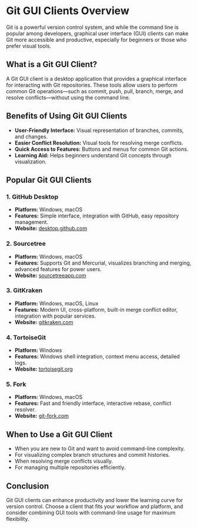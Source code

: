 # Git GUI Clients Overview

Git is a powerful version control system, and while the command line is popular among developers, graphical user interface (GUI) clients can make Git more accessible and productive, especially for beginners or those who prefer visual tools.

## What is a Git GUI Client?

A Git GUI client is a desktop application that provides a graphical interface for interacting with Git repositories. These tools allow users to perform common Git operations—such as commit, push, pull, branch, merge, and resolve conflicts—without using the command line.

## Benefits of Using Git GUI Clients

- **User-Friendly Interface:** Visual representation of branches, commits, and changes.
- **Easier Conflict Resolution:** Visual tools for resolving merge conflicts.
- **Quick Access to Features:** Buttons and menus for common Git actions.
- **Learning Aid:** Helps beginners understand Git concepts through visualization.

## Popular Git GUI Clients

### 1. **GitHub Desktop**

- **Platform:** Windows, macOS
- **Features:** Simple interface, integration with GitHub, easy repository management.
- **Website:** [desktop.github.com](https://desktop.github.com/)

### 2. **Sourcetree**

- **Platform:** Windows, macOS
- **Features:** Supports Git and Mercurial, visualizes branching and merging, advanced features for power users.
- **Website:** [sourcetreeapp.com](https://www.sourcetreeapp.com/)

### 3. **GitKraken**

- **Platform:** Windows, macOS, Linux
- **Features:** Modern UI, cross-platform, built-in merge conflict editor, integration with popular services.
- **Website:** [gitkraken.com](https://www.gitkraken.com/)

### 4. **TortoiseGit**

- **Platform:** Windows
- **Features:** Windows shell integration, context menu access, detailed logs.
- **Website:** [tortoisegit.org](https://tortoisegit.org/)

### 5. **Fork**

- **Platform:** Windows, macOS
- **Features:** Fast and friendly interface, interactive rebase, conflict resolver.
- **Website:** [git-fork.com](https://git-fork.com/)

## When to Use a Git GUI Client

- When you are new to Git and want to avoid command-line complexity.
- For visualizing complex branch structures and commit histories.
- When resolving merge conflicts visually.
- For managing multiple repositories efficiently.

## Conclusion

Git GUI clients can enhance productivity and lower the learning curve for version control. Choose a client that fits your workflow and platform, and consider combining GUI tools with command-line usage for maximum flexibility.
